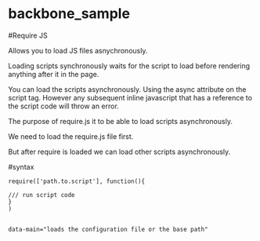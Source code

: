 # backbone_sample



#Require JS


 Allows you to load JS files asnychronously.

 Loading scripts synchronously waits for the script to load before rendering 
 anything after it in the page.

 You can load the scripts asynchronously. Using the async attribute on the 
 script tag.
 However any subsequent inline javascript that has a reference to the script code
 will throw an error.

 The purpose of require.js it to be able to load scripts asynchronously.

 We need to load the require.js file first.

 But after require is loaded we can load other scripts asynchronously.


 #syntax


 	require(['path.to.script'], function(){ 

	/// run script code
	}
	)


	data-main="loads the configuration file or the base path"
